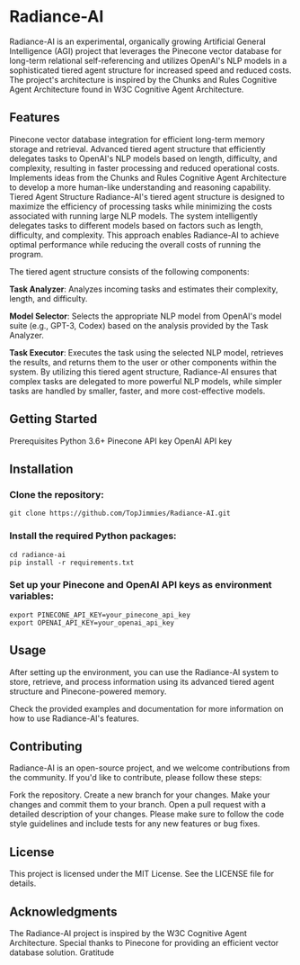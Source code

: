 # Radiance-AI
Radiance-AI is an experimental, organically growing Artificial General Intelligence (AGI) project that leverages the Pinecone vector database for long-term relational self-referencing and utilizes OpenAI's NLP models in a sophisticated tiered agent structure for increased speed and reduced costs. The project's architecture is inspired by the Chunks and Rules Cognitive Agent Architecture found in W3C Cognitive Agent Architecture.

## Features
Pinecone vector database integration for efficient long-term memory storage and retrieval.
Advanced tiered agent structure that efficiently delegates tasks to OpenAI's NLP models based on length, difficulty, and complexity, resulting in faster processing and reduced operational costs.
Implements ideas from the Chunks and Rules Cognitive Agent Architecture to develop a more human-like understanding and reasoning capability.
Tiered Agent Structure
Radiance-AI's tiered agent structure is designed to maximize the efficiency of processing tasks while minimizing the costs associated with running large NLP models. The system intelligently delegates tasks to different models based on factors such as length, difficulty, and complexity. This approach enables Radiance-AI to achieve optimal performance while reducing the overall costs of running the program.

The tiered agent structure consists of the following components:

**Task Analyzer**: Analyzes incoming tasks and estimates their complexity, length, and difficulty.

**Model Selector**: Selects the appropriate NLP model from OpenAI's model suite (e.g., GPT-3, Codex) based on the analysis provided by the Task Analyzer.

**Task Executor**: Executes the task using the selected NLP model, retrieves the results, and returns them to the user or other components within the system.
By utilizing this tiered agent structure, Radiance-AI ensures that complex tasks are delegated to more powerful NLP models, while simpler tasks are handled by smaller, faster, and more cost-effective models.

## Getting Started
Prerequisites
Python 3.6+
Pinecone API key
OpenAI API key
## Installation
### Clone the repository:


```
git clone https://github.com/TopJimmies/Radiance-AI.git
```
### Install the required Python packages:

```
cd radiance-ai
pip install -r requirements.txt
```
### Set up your Pinecone and OpenAI API keys as environment variables:

```
export PINECONE_API_KEY=your_pinecone_api_key
export OPENAI_API_KEY=your_openai_api_key
```
## Usage
After setting up the environment, you can use the Radiance-AI system to store, retrieve, and process information using its advanced tiered agent structure and Pinecone-powered memory.

Check the provided examples and documentation for more information on how to use Radiance-AI's features.

## Contributing
Radiance-AI is an open-source project, and we welcome contributions from the community. If you'd like to contribute, please follow these steps:

Fork the repository.
Create a new branch for your changes.
Make your changes and commit them to your branch.
Open a pull request with a detailed description of your changes.
Please make sure to follow the code style guidelines and include tests for any new features or bug fixes.

## License
This project is licensed under the MIT License. See the LICENSE file for details.

## Acknowledgments
The Radiance-AI project is inspired by the W3C Cognitive Agent Architecture.
Special thanks to Pinecone for providing an efficient vector database solution.
Gratitude
